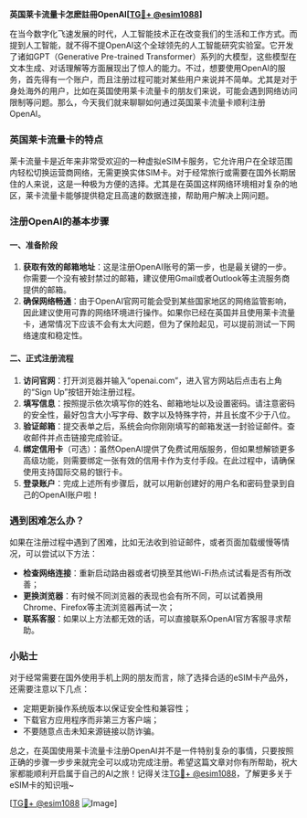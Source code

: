 **英国莱卡流量卡怎麽註冊OpenAI[[TG💪+ @esim1088](https://t.me/s/esim1088)]**

在当今数字化飞速发展的时代，人工智能技术正在改变我们的生活和工作方式。而提到人工智能，就不得不提OpenAI这个全球领先的人工智能研究实验室。它开发了诸如GPT（Generative Pre-trained Transformer）系列的大模型，这些模型在文本生成、对话理解等方面展现出了惊人的能力。不过，想要使用OpenAI的服务，首先得有一个账户，而且注册过程可能对某些用户来说并不简单。尤其是对于身处海外的用户，比如在英国使用莱卡流量卡的朋友们来说，可能会遇到网络访问限制等问题。那么，今天我们就来聊聊如何通过英国莱卡流量卡顺利注册OpenAI。

### 英国莱卡流量卡的特点

莱卡流量卡是近年来非常受欢迎的一种虚拟eSIM卡服务，它允许用户在全球范围内轻松切换运营商网络，无需更换实体SIM卡。对于经常旅行或需要在国外长期居住的人来说，这是一种极为方便的选择。尤其是在英国这样网络环境相对复杂的地区，莱卡流量卡能够提供稳定且高速的数据连接，帮助用户解决上网问题。

### 注册OpenAI的基本步骤

#### 一、准备阶段

1. **获取有效的邮箱地址**：这是注册OpenAI账号的第一步，也是最关键的一步。你需要一个没有被封禁过的邮箱，建议使用Gmail或者Outlook等主流服务商提供的邮箱。
2. **确保网络畅通**：由于OpenAI官网可能会受到某些国家地区的网络监管影响，因此建议使用可靠的网络环境进行操作。如果你已经在英国并且使用莱卡流量卡，通常情况下应该不会有太大问题，但为了保险起见，可以提前测试一下网络速度和稳定性。

#### 二、正式注册流程

1. **访问官网**：打开浏览器并输入“openai.com”，进入官方网站后点击右上角的“Sign Up”按钮开始注册过程。
2. **填写信息**：按照提示依次填写你的姓名、邮箱地址以及设置密码。请注意密码的安全性，最好包含大小写字母、数字以及特殊字符，并且长度不少于八位。
3. **验证邮箱**：提交表单之后，系统会向你刚刚填写的邮箱发送一封验证邮件。查收邮件并点击链接完成验证。
4. **绑定信用卡**（可选）：虽然OpenAI提供了免费试用版服务，但如果想解锁更多高级功能，则需要绑定一张有效的信用卡作为支付手段。在此过程中，请确保使用支持国际交易的银行卡。
5. **登录账户**：完成上述所有步骤后，就可以用新创建好的用户名和密码登录到自己的OpenAI账户啦！

### 遇到困难怎么办？

如果在注册过程中遇到了困难，比如无法收到验证邮件，或者页面加载缓慢等情况，可以尝试以下方法：

- **检查网络连接**：重新启动路由器或者切换至其他Wi-Fi热点试试看是否有所改善；
- **更换浏览器**：有时候不同浏览器的表现也会有所不同，可以试着换用Chrome、Firefox等主流浏览器再试一次；
- **联系客服**：如果以上方法都无效的话，可以直接联系OpenAI官方客服寻求帮助。

### 小贴士

对于经常需要在国外使用手机上网的朋友而言，除了选择合适的eSIM卡产品外，还需要注意以下几点：
- 定期更新操作系统版本以保证安全性和兼容性；
- 下载官方应用程序而非第三方客户端；
- 不要随意点击未知来源链接以防诈骗。

总之，在英国使用莱卡流量卡注册OpenAI并不是一件特别复杂的事情，只要按照正确的步骤一步步来就完全可以成功完成注册。希望这篇文章对你有所帮助，祝大家都能顺利开启属于自己的AI之旅！记得关注[TG💪+ @esim1088](https://t.me/s/esim1088)，了解更多关于eSIM卡的知识哦~

[[TG💪+ @esim1088](https://t.me/s/esim1088) ![Image](https://i.postimg.cc/4NQfJmqS/Snipaste-2025-05-13-00-14-12.png)]